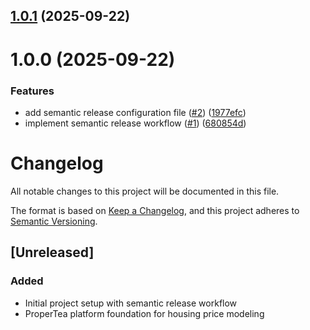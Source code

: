 ## [1.0.1](https://github.com/Vichoko/ProperTea/compare/v1.0.0...v1.0.1) (2025-09-22)

# 1.0.0 (2025-09-22)


### Features

* add semantic release configuration file ([#2](https://github.com/Vichoko/ProperTea/issues/2)) ([1977efc](https://github.com/Vichoko/ProperTea/commit/1977efcdf625672664564294e395ea24731b4103))
* implement semantic release workflow ([#1](https://github.com/Vichoko/ProperTea/issues/1)) ([680854d](https://github.com/Vichoko/ProperTea/commit/680854df46d38b4377f3abd3eabd9f2b8972f914))

# Changelog

All notable changes to this project will be documented in this file.

The format is based on [Keep a Changelog](https://keepachangelog.com/en/1.0.0/),
and this project adheres to [Semantic Versioning](https://semver.org/spec/v2.0.0.html).

## [Unreleased]

### Added
- Initial project setup with semantic release workflow
- ProperTea platform foundation for housing price modeling
